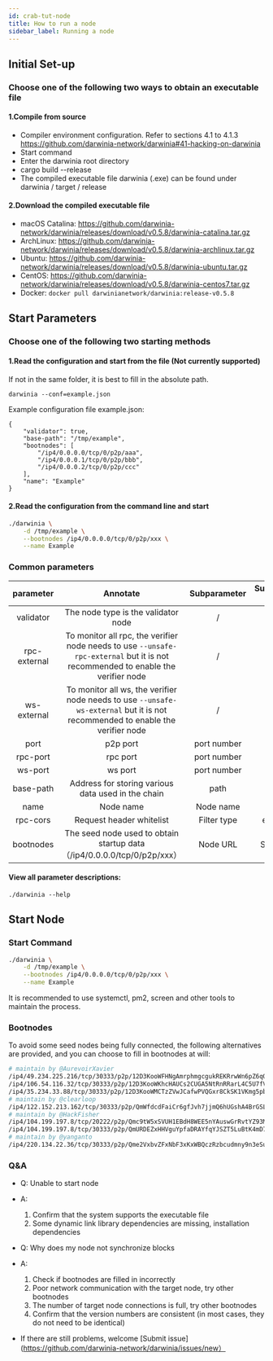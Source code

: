 ```yaml
---
id: crab-tut-node
title: How to run a node
sidebar_label: Running a node
---
```


## Initial Set-up

### Choose one of the following two ways to obtain an executable file

#### 1.Compile from source

- Compiler environment configuration. Refer to sections 4.1 to 4.1.3 https://github.com/darwinia-network/darwinia#41-hacking-on-darwinia
- Start command
- Enter the darwinia root directory
- cargo build --release
- The compiled executable file darwinia (.exe) can be found under darwinia / target / release

#### 2.Download the compiled executable file

- macOS Catalina: https://github.com/darwinia-network/darwinia/releases/download/v0.5.8/darwinia-catalina.tar.gz
- ArchLinux: https://github.com/darwinia-network/darwinia/releases/download/v0.5.8/darwinia-archlinux.tar.gz
- Ubuntu: https://github.com/darwinia-network/darwinia/releases/download/v0.5.8/darwinia-ubuntu.tar.gz
- CentOS: https://github.com/darwinia-network/darwinia/releases/download/v0.5.8/darwinia-centos7.tar.gz
- Docker: `docker pull darwinianetwork/darwinia:release-v0.5.8`


## Start Parameters

### Choose one of the following two starting methods

#### 1.Read the configuration and start from the file (Not currently supported)

If not in the same folder, it is best to fill in the absolute path.

```
darwinia --conf=example.json
```

Example configuration file example.json:

```
{
	"validator": true,
	"base-path": "/tmp/example",
	"bootnodes": [
		"/ip4/0.0.0.0/tcp/0/p2p/aaa",
		"/ip4/0.0.0.1/tcp/0/p2p/bbb",
		"/ip4/0.0.0.2/tcp/0/p2p/ccc"
	],
	"name": "Example"
}
```

#### 2.Read the configuration from the command line and start

```sh
./darwinia \
	-d /tmp/example \
	--bootnodes /ip4/0.0.0.0/tcp/0/p2p/xxx \
	--name Example
```

### Common parameters

|  parameter   |                                                             Annotate                                                             | Subparameter | Subparameter type |
| :----------: | :------------------------------------------------------------------------------------------------------------------------------: | :----------: | :---------------: |
|  validator   |                                               The node type is the validator node                                                |      /       |         /         |
| rpc-external | To monitor all rpc, the verifier node needs to use `--unsafe-rpc-external` but it is not recommended to enable the verifier node |      /       |         /         |
| ws-external  |  To monitor all ws, the verifier node needs to use `--unsafe-ws-external` but it is not recommended to enable the verifier node  |      /       |         /         |
|     port     |                                                             p2p port                                                             | port number  |      number       |
|   rpc-port   |                                                             rpc port                                                             | port number  |      number       |
|   ws-port    |                                                             ws port                                                              | port number  |      number       |
|  base-path   |                                        Address for storing various data used in the chain                                        |     path     |      String       |
|     name     |                                                            Node name                                                             |  Node name   |      String       |
|   rpc-cors   |                                                     Request header whitelist                                                     | Filter type  |     enumerate     |
|  bootnodes   |                             The seed node used to obtain startup data（/ip4/0.0.0.0/tcp/0/p2p/xxx）                              |   Node URL   |   String array    |

#### View all parameter descriptions:

```
./darwinia --help
```

## Start Node

### Start Command

```sh
./darwinia \
	-d /tmp/example \
	--bootnodes /ip4/0.0.0.0/tcp/0/p2p/xxx \
	--name Example
```

It is recommended to use systemctl, pm2, screen and other tools to maintain the process.

### Bootnodes

To avoid some seed nodes being fully connected, the following alternatives are provided, and you can choose to fill in bootnodes at will:

```sh
# maintain by @AurevoirXavier
/ip4/49.234.225.216/tcp/30333/p2p/12D3KooWFHNgAmrphmgcgukREKRrwWn6pZ6qQ8eFVXsRdnUQKZvL
/ip4/106.54.116.32/tcp/30333/p2p/12D3KooWKhcHAUCs2CUGA5NtRnRRarL4C5U7fVB4ycmHxDidZsrj
/ip4/35.234.33.88/tcp/30333/p2p/12D3KooWMCTzZVwJCafwPVQGxr8CkSK1VKmg5pbhjKjqgEwhywSe
# maintain by @clearloop
/ip4/122.152.213.162/tcp/30333/p2p/QmWfdcdFaiCr6gfJvh7jjmQ6hUGshA4BrGSLSDMuFBf823
# maintain by @HackFisher
/ip4/104.199.197.8/tcp/20222/p2p/Qmc9tW5xSVUH1EBdH8WEE5nYAuswGrRvtYZ93MAwH9fsZo
/ip4/104.199.197.8/tcp/30333/p2p/QmURDEZxHHVguYpfaDRAYfqYJSZT5LuBtK4mD7GXhfehtp
# maintain by @yanganto
/ip4/220.134.22.36/tcp/30333/p2p/Qme2VxbvZFxNbF3xKxWBQczRzbcudmny9n3eSube73ZmEw
```

### Q&A

- Q: Unable to start node
- A:
	1. Confirm that the system supports the executable file
	1. Some dynamic link library dependencies are missing, installation dependencies

- Q: Why does my node not synchronize blocks
- A:
	1. Check if bootnodes are filled in incorrectly
	1. Poor network communication with the target node, try other bootnodes
	1. The number of target node connections is full, try other bootnodes
	1. Confirm that the version numbers are consistent (in most cases, they do not need to be identical)

- If there are still problems, welcome [Submit issue](https://github.com/darwinia-network/darwinia/issues/new）
